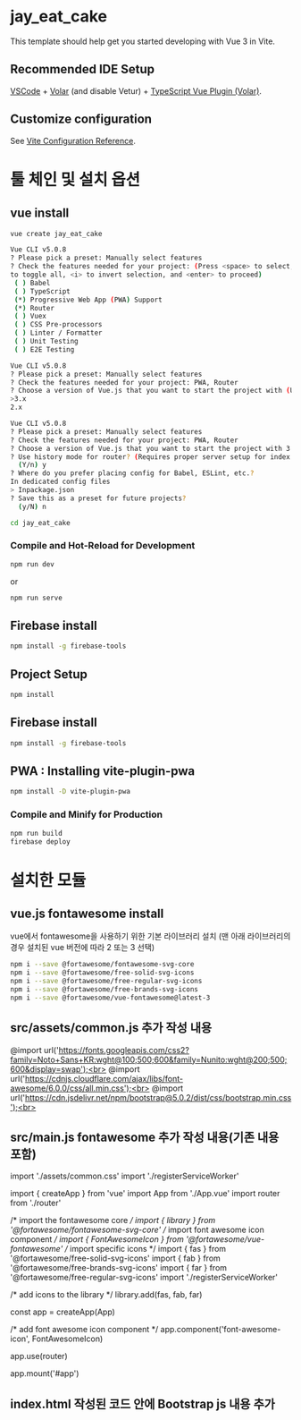 # jay_eat_cake

This template should help get you started developing with Vue 3 in Vite.

## Recommended IDE Setup

[VSCode](https://code.visualstudio.com/) + [Volar](https://marketplace.visualstudio.com/items?itemName=Vue.volar) (and disable Vetur) + [TypeScript Vue Plugin (Volar)](https://marketplace.visualstudio.com/items?itemName=Vue.vscode-typescript-vue-plugin).

## Customize configuration

See [Vite Configuration Reference](https://vitejs.dev/config/).

# 툴 체인 및 설치 옵션
## vue install
```sh
vue create jay_eat_cake
```
```sh
Vue CLI v5.0.8
? Please pick a preset: Manually select features
? Check the features needed for your project: (Press <space> to select, <a> 
to toggle all, <i> to invert selection, and <enter> to proceed)
 ( ) Babel
 ( ) TypeScript
 (*) Progressive Web App (PWA) Support
 (*) Router
 ( ) Vuex
 ( ) CSS Pre-processors
 ( ) Linter / Formatter
 ( ) Unit Testing
 ( ) E2E Testing

Vue CLI v5.0.8
? Please pick a preset: Manually select features
? Check the features needed for your project: PWA, Router
? Choose a version of Vue.js that you want to start the project with (User arrow keys)
>3.x
2.x

Vue CLI v5.0.8
? Please pick a preset: Manually select features
? Check the features needed for your project: PWA, Router
? Choose a version of Vue.js that you want to start the project with 3.x    
? Use history mode for router? (Requires proper server setup for index fallback in production) 
  (Y/n) y
? Where do you prefer placing config for Babel, ESLint, etc.? 
In dedicated config files
> Inpackage.json
? Save this as a preset for future projects? 
  (y/N) n
```

```sh
cd jay_eat_cake
```

### Compile and Hot-Reload for Development
```sh
npm run dev
```
or
```sh
npm run serve
```

## Firebase install
```sh
npm install -g firebase-tools
```

## Project Setup
```sh
npm install
```

## Firebase install
```sh
npm install -g firebase-tools
```

## PWA : Installing vite-plugin-pwa
```sh
npm install -D vite-plugin-pwa
```

### Compile and Minify for Production
```sh
npm run build
firebase deploy
```
# 설치한 모듈
## vue.js fontawesome install
vue에서 fontawesome을 사용하기 위한 기본 라이브러리 설치
(맨 아래 라이브러리의 경우 설치된 vue 버전에 따라 2 또는 3 선택)
```sh
npm i --save @fortawesome/fontawesome-svg-core
npm i --save @fortawesome/free-solid-svg-icons
npm i --save @fortawesome/free-regular-svg-icons
npm i --save @fortawesome/free-brands-svg-icons
npm i --save @fortawesome/vue-fontawesome@latest-3
```
## src/assets/common.js 추가 작성 내용
@import url('https://fonts.googleapis.com/css2?family=Noto+Sans+KR:wght@100;500;600&family=Nunito:wght@200;500;600&display=swap');<br>
@import url('https://cdnjs.cloudflare.com/ajax/libs/font-awesome/6.0.0/css/all.min.css');<br>
@import url('https://cdn.jsdelivr.net/npm/bootstrap@5.0.2/dist/css/bootstrap.min.css');<br>

## src/main.js fontawesome 추가 작성 내용(기존 내용 포함)
import './assets/common.css'
import './registerServiceWorker'

import { createApp } from 'vue'
import App from './App.vue'
import router from './router'

/* import the fontawesome core */
import { library } from '@fortawesome/fontawesome-svg-core'
/* import font awesome icon component */
import { FontAwesomeIcon } from '@fortawesome/vue-fontawesome'
/* import specific icons */
import { fas } from '@fortawesome/free-solid-svg-icons'
import { fab } from '@fortawesome/free-brands-svg-icons'
import { far } from '@fortawesome/free-regular-svg-icons'
import './registerServiceWorker'

/* add icons to the library */
library.add(fas, fab, far)

const app = createApp(App)

/* add font awesome icon component */
app.component('font-awesome-icon', FontAwesomeIcon)

app.use(router)

app.mount('#app')

## index.html 작성된 코드 안에 Bootstrap js 내용 추가
<html lang="ko">
<head>
  <meta charset="UTF-8">
  <link rel="icon" href="/favicon.ico">
  <meta name="viewport" content="width=device-width, initial-scale=1.0">
  <title>JAY EAT CAKE</title>
  <link rel="apple-touch-icon" href="/src/assets/icons/favicon.ico" sizes="192x192">
  <link rel="mask-icon" href="/src/assets/logo.svg" color="#FFFFFF">
</head>

<body>
  <div id="app"></div>
  <script type="module" src="/src/main.js"></script>
  <script type="text/javascript"
    src="https://cdn.jsdelivr.net/npm/bootstrap@5.0.2/dist/js/bootstrap.bundle.min.js"></script>
</body>
</html>


